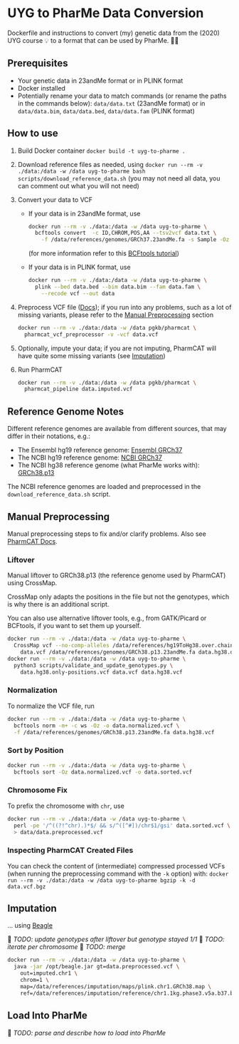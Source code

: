 # UYG to PharMe Data Conversion

Dockerfile and instructions to convert (my) genetic data from the (2020) UYG
course :bulb: to a format that can be used by PharMe. :dna::pill:

## Prerequisites

* Your genetic data in 23andMe format or in PLINK format
* Docker installed
* Potentially rename your data to match commands (or rename the paths in the
  commands below): `data/data.txt` (23andMe format) or in
    `data/data.bim`, `data/data.bed`, `data/data.fam` (PLINK format)

## How to use

1. Build Docker container `docker build -t uyg-to-pharme .`
2. Download reference files as needed, using
   `docker run --rm -v ./data:/data -w /data uyg-to-pharme bash scripts/download_reference_data.sh`
   (you may not need all data, you can comment out what you will not need)
3. Convert your data to VCF
   * If your data is in 23andMe format, use

     ```bash
     docker run --rm -v ./data:/data -w /data uyg-to-pharme \
       bcftools convert  -c ID,CHROM,POS,AA --tsv2vcf data.txt \
         -f /data/references/genomes/GRCh37.23andMe.fa -s Sample -Oz -o data.vcf
     ```

     (for more information refer to this
     [BCFtools tutorial](https://samtools.github.io/bcftools/howtos/convert.html))
   * If your data is in PLINK format, use

     ```bash
     docker run --rm -v ./data:/data -w /data uyg-to-pharme \
       plink --bed data.bed --bim data.bim --fam data.fam \
         --recode vcf --out data
     ```

4. Preprocess VCF file ([Docs](https://pharmcat.org/using/VCF-Preprocessor/));
   if you run into any problems, such as a lot of missing variants, please
   refer to the [Manual Preprocessing](#manual-preprocessing) section

     ```bash
     docker run --rm -v ./data:/data -w /data pgkb/pharmcat \
       pharmcat_vcf_preprocessor -v -vcf data.vcf
     ```

5. Optionally, impute your data; if you are not imputing, PharmCAT will have
   quite some missing variants (see [Imputation](#imputation))
6. Run PharmCAT

     ```bash
     docker run --rm -v ./data:/data -w /data pgkb/pharmcat \
       pharmcat_pipeline data.imputed.vcf

     ```

## Reference Genome Notes

Different reference genomes are available from different sources, that may
differ in their notations, e.g.:

* The Ensembl hg19 reference genome:
  [Ensembl GRCh37](https://ftp.ensembl.org/pub/grch37/current/fasta/homo_sapiens/dna/Homo_sapiens.GRCh37.dna.primary_assembly.fa.gz)
* The NCBI hg19 reference genome:
  [NCBI GRCh37](https://www.ncbi.nlm.nih.gov/datasets/genome/GCF_000001405.13/)
* The NCBI hg38 reference genome (what PharMe works with):
  [GRCh38.p13](https://www.ncbi.nlm.nih.gov/datasets/genome/GCF_000001405.39/)

The NCBI reference genomes are loaded and preprocessed in the
`download_reference_data.sh` script.

## Manual Preprocessing

Manual preprocessing steps to fix and/or clarify problems. Also see
[PharmCAT Docs](https://pharmcat.org/using/VCF-Requirements/#requirement-3---use-parsimonious-left-aligned-variant-representation).

### Liftover

Manual liftover to GRCh38.p13 (the reference genome used by PharmCAT) using
CrossMap.

CrossMap only adapts the positions in the file but not the genotypes, which is
why there is an additional script.

You can also use alternative liftover tools, e.g., from GATK/Picard or BCFtools,
if you want to set them up yourself.
  
```bash
docker run --rm -v ./data:/data -w /data uyg-to-pharme \
  CrossMap vcf --no-comp-alleles /data/references/hg19ToHg38.over.chain.gz \
    data.vcf /data/references/genomes/GRCh38.p13.23andMe.fa data.hg38.only-positions.vcf
docker run --rm -v ./data:/data -w /data uyg-to-pharme \
  python3 scripts/validate_and_update_genotypes.py \
    data.hg38.only-positions.vcf data.vcf data.hg38.vcf
```

### Normalization

To normalize the VCF file, run

```bash
docker run --rm -v ./data:/data -w /data uyg-to-pharme \
  bcftools norm -m+ -c ws -Oz -o data.normalized.vcf \
  -f /data/references/genomes/GRCh38.p13.23andMe.fa data.hg38.vcf
```

### Sort by Position

```bash
docker run --rm -v ./data:/data -w /data uyg-to-pharme \
  bcftools sort -Oz data.normalized.vcf -o data.sorted.vcf
```

### Chromosome Fix

To prefix the chromosome with `chr`, use

```bash
docker run --rm -v ./data:/data -w /data uyg-to-pharme \
  perl -pe '/^((?!^chr).)*$/ && s/^([^#])/chr$1/gsi' data.sorted.vcf \
  > data/data.preprocessed.vcf
```

### Inspecting PharmCAT Created Files

You can check the content of (intermediate) compressed processed VCFs (when
running the preprocessing command with the `-k` option) with:
`docker run --rm -v ./data:/data -w /data uyg-to-pharme bgzip -k -d data.vcf.bgz`

## Imputation

... using [Beagle](https://faculty.washington.edu/browning/beagle/beagle.html)

🚧 _TODO: update genotypes after liftover_
   _but genotype stayed 1/1_
🚧 _TODO: iterate per chromosome_
🚧 _TODO: merge_

```bash
docker run --rm -v ./data:/data -w /data uyg-to-pharme \
  java -jar /opt/beagle.jar gt=data.preprocessed.vcf \
    out=imputed.chr1 \
    chrom=1 \
    map=/data/references/imputation/maps/plink.chr1.GRCh38.map \
    ref=/data/references/imputation/reference/chr1.1kg.phase3.v5a.b37.bref3
```

## Load Into PharMe

🚧 _TODO: parse and describe how to load into PharMe_
